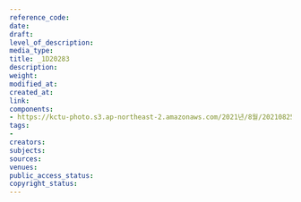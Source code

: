 ```yaml
---
reference_code: 
date: 
draft: 
level_of_description: 
media_type: 
title: _1D20283
description: 
weight: 
modified_at: 
created_at: 
link: 
components:
- https://kctu-photo.s3.ap-northeast-2.amazonaws.com/2021년/8월/20210825_하반기+총파업+대장정_대구/_1D20283.jpg
tags:
- 
creators: 
subjects: 
sources: 
venues: 
public_access_status: 
copyright_status: 
---
```

